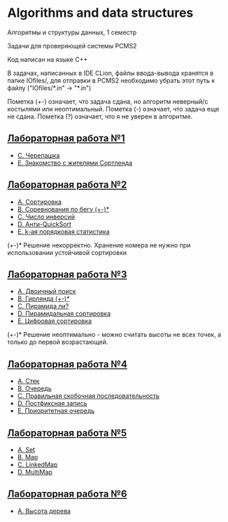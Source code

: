 # Algorithms and data structures
Алгоритмы и структуры данных, 1 семестр

Задачи для проверяющей системы PCMS2

Код написан на языке C++

В задачах, написанных в IDE CLion, файлы ввода-вывода хранятся в папке IOfiles/,
для отправки в PCMS2 необходимо убрать этот путь к файлу ("IOfiles/\*.in" -> "\*.in")

Пометка (+-) означает, что задача сдана, но алгоритм неверный/с костылями или неоптимальный.
Пометка (-) означает, что задача еще не сдана.
Пометка (?) означает, что я не уверен в алгоритме.

## [Лабораторная работа №1](https://github.com/kuzznya/Algos1/blob/master/Lab1/problems1.pdf)

* [C. Черепашка](https://github.com/kuzznya/Algos1/blob/master/Lab1/C.cpp)
* [E. Знакомство с жителями Сортленда](https://github.com/kuzznya/Algos1/blob/master/Lab1/E.cpp)

## [Лабораторная работа №2](https://github.com/kuzznya/Algos1/blob/master/Lab2/problems2.pdf)

* [A. Сортировка](https://github.com/kuzznya/Algos1/blob/master/Lab2/A.cpp)
* [B. Соревнования по бегу (+-)*](https://github.com/kuzznya/Algos1/blob/master/Lab2/B.cpp)
* [C. Число инверсий](https://github.com/kuzznya/Algos1/blob/master/Lab2/C.cpp)
* [D. Анти-QuickSort](https://github.com/kuzznya/Algos1/blob/master/Lab2/D.cpp)
* [E. k-ая порядковая статистика](https://github.com/kuzznya/Algos1/blob/master/Lab2/E.cpp)

(+-)* Решение некорректно. Хранение номера не нужно при использовании устойчивой сортировки

## [Лабораторная работа №3](https://github.com/kuzznya/Algos1/blob/master/Lab3/problems3.pdf)

* [A. Двоичный поиск](https://github.com/kuzznya/Algos1/blob/master/Lab3/A.cpp)
* [B. Гирлянда (+-)*](https://github.com/kuzznya/Algos1/blob/master/Lab3/B.cpp)
* [C. Пирамида ли?](https://github.com/kuzznya/Algos1/blob/master/Lab3/C.cpp)
* [D. Пирамидальная сортировка](https://github.com/kuzznya/Algos1/blob/master/Lab3/D.cpp)
* [E. Цифровая сортировка](https://github.com/kuzznya/Algos1/blob/master/Lab3/E.cpp)

(+-)* Решение неоптимально - можно считать высоты не всех точек, а только до первой возрастающей.

## [Лабораторная работа №4](https://github.com/kuzznya/Algos1/blob/master/Lab4/problems4.pdf)

* [A. Стек](https://github.com/kuzznya/Algos1/blob/master/Lab4/A.cpp)
* [B. Очередь](https://github.com/kuzznya/Algos1/blob/master/Lab4/B.cpp)
* [C. Правильная скобочная последовательность](https://github.com/kuzznya/Algos1/blob/master/Lab4/C.cpp)
* [D. Постфиксная запись](https://github.com/kuzznya/Algos1/blob/master/Lab4/D.cpp)
* [E. Приоритетная очередь](https://github.com/kuzznya/Algos1/blob/master/Lab4/E.cpp)

## [Лабораторная работа №5](https://github.com/kuzznya/Algos1/blob/master/Lab5/problems5.pdf)

* [A. Set](https://github.com/kuzznya/Algos1/blob/master/Lab5/A.cpp)
* [B. Map](https://github.com/kuzznya/Algos1/blob/master/Lab5/B.cpp)
* [C. LinkedMap](https://github.com/kuzznya/Algos1/blob/master/Lab5/C.cpp)
* [D. MultiMap](https://github.com/kuzznya/Algos1/blob/master/Lab5/D.cpp)

## [Лабораторная работа №6](https://github.com/kuzznya/Algos1/blob/master/Lab6/problems6.pdf)

* [A. Высота дерева](https://github.com/kuzznya/Algos1/blob/master/Lab6/A.cpp)